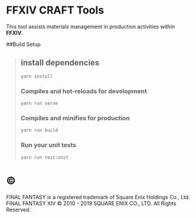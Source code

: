 # FFXIV CRAFT Tools
This tool assists materials management in production activities within **FFXIV**.

##Build Setup
>## install dependencies
>```
>yarn install
>```
>### Compiles and hot-reloads for development
>```
>yarn run serve
>```
>### Compiles and minifies for production
>```
>yarn run build
>```
>### Run your unit tests
>```
>yarn run test:unit
>```

# ©
FINAL FANTASY is a registered trademark of Square Enix Holdings Co., Ltd.
FINAL FANTASY XIV © 2010 - 2019 SQUARE ENIX CO., LTD. All Rights Reserved.
